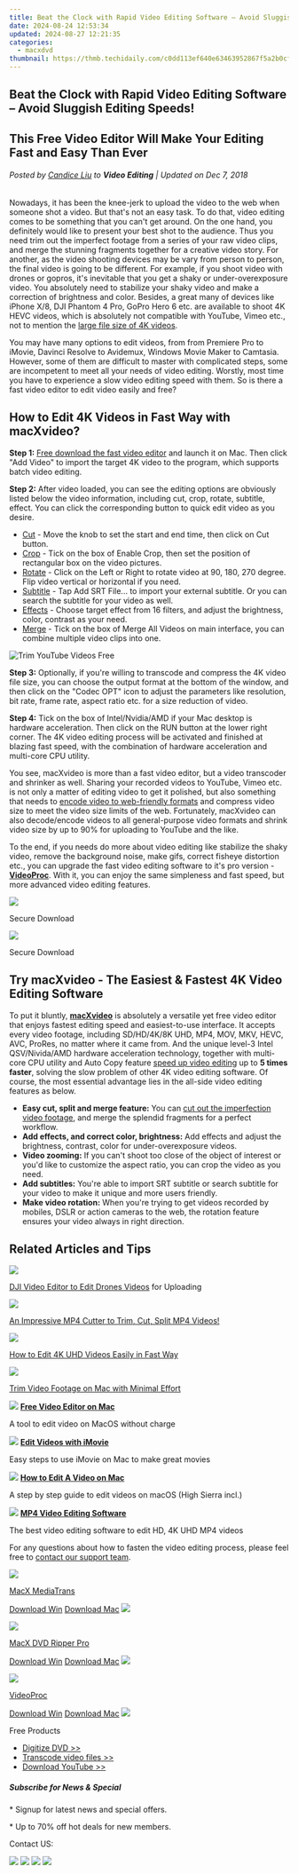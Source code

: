 ```yaml
---
title: Beat the Clock with Rapid Video Editing Software – Avoid Sluggish Editing Speeds!
date: 2024-08-24 12:53:34
updated: 2024-08-27 12:21:35
categories:
  - macxdvd
thumbnail: https://thmb.techidaily.com/c0dd113ef640e63463952867f5a2b0cf9994895a1991ed34ff1bd697cbd976af.jpg
---
```


## Beat the Clock with Rapid Video Editing Software – Avoid Sluggish Editing Speeds!

## This Free Video Editor Will Make Your Editing Fast and Easy Than Ever

###### Posted by [Candice Liu](https://www.linkedin.com/in/candice-liu-444483a3/) to **Video Editing**  | Updated on Dec 7, 2018

Nowadays, it has been the knee-jerk to upload the video to the web when someone shot a video. But that's not an easy task. To do that, video editing comes to be something that you can't get around. On the one hand, you definitely would like to present your best shot to the audience. Thus you need trim out the imperfect footage from a series of your raw video clips, and merge the stunning fragments together for a creative video story. For another, as the video shooting devices may be vary from person to person, the final video is going to be different. For example, if you shoot video with drones or gopros, it's inevitable that you get a shaky or under-overexposure video. You absolutely need to stabilize your shaky video and make a correction of brightness and color. Besides, a great many of devices like iPhone X/8, DJI Phantom 4 Pro, GoPro Hero 6 etc. are available to shoot 4K HEVC videos, which is absolutely not compatible with YouTube, Vimeo etc., not to mention the [large file size of 4K videos](https://tools.techidaily.com/macxdvd/products/). 

You may have many options to edit videos, from from Premiere Pro to iMovie, Davinci Resolve to Avidemux, Windows Movie Maker to Camtasia. However, some of them are difficult to master with complicated steps, some are incompetent to meet all your needs of video editing. Worstly, most time you have to experience a slow video editing speed with them. So is there a fast video editor to edit video easily and free? 



## How to Edit 4K Videos in Fast Way with macXvideo? 

**Step 1:** [Free download the fast video editor](https://tools.techidaily.com/macxdvd/products/) and launch it on Mac. Then click "Add Video" to import the target 4K video to the program, which supports batch video editing. 

**Step 2:** After video loaded, you can see the editing options are obviously listed below the video information, including cut, crop, rotate, subtitle, effect. You can click the corresponding button to quick edit video as you desire. 

* [Cut](https://tools.techidaily.com/macxdvd/products/) \- Move the knob to set the start and end time, then click on Cut button.
* [Crop](https://tools.techidaily.com/macxdvd/products/) \- Tick on the box of Enable Crop, then set the position of rectangular box on the video pictures.
* [Rotate](https://tools.techidaily.com/macxdvd/products/) \- Click on the Left or Right to rotate video at 90, 180, 270 degree. Flip video vertical or horizontal if you need.
* [Subtitle](https://tools.techidaily.com/macxdvd/products/) \- Tap Add SRT File... to import your external subtitle. Or you can search the subtitle for your video as well.
* [Effects](https://tools.techidaily.com/macxdvd/products/) \- Choose target effect from 16 filters, and adjust the brightness, color, contrast as your need.
* [Merge](https://tools.techidaily.com/macxdvd/products/) \- Tick on the box of Merge All Videos on main interface, you can combine multiple video clips into one.

![Trim YouTube Videos Free](https://www.macxdvd.com/video-editing/../macxvideo/step-image/transcode-video-700.jpg)

**Step 3:** Optionally, if you're willing to transcode and compress the 4K video file size, you can choose the output format at the bottom of the window, and then click on the "Codec OPT" icon to adjust the parameters like resolution, bit rate, frame rate, aspect ratio etc. for a size reduction of video. 

**Step 4:** Tick on the box of Intel/Nvidia/AMD if your Mac desktop is hardware acceleration. Then click on the RUN button at the lower right corner. The 4K video editing process will be activated and finished at blazing fast speed, with the combination of hardware acceleration and multi-core CPU utility. 



You see, macXvideo is more than a fast video editor, but a video transcoder and shrinker as well. Sharing your recorded videos to YouTube, Vimeo etc. is not only a matter of editing video to get it polished, but also something that needs to [encode video to web-friendly formats](https://tools.techidaily.com/macxdvd/products/) and compress video size to meet the video size limits of the web. Fortunately, macXvideo can also decode/encode videos to all general-purpose video formats and shrink video size by up to 90% for uploading to YouTube and the like. 

To the end, if you needs do more about video editing like stabilize the shaky video, remove the background noise, make gifs, correct fisheye distortion etc., you can upgrade the fast video editing software to it's pro version - **[VideoProc](https://tools.techidaily.com/macxdvd/products/)**. With it, you can enjoy the same simpleness and fast speed, but more advanced video editing features. 

[![](https://www.macxdvd.com/video-editing/../seoimage/nfree_down.png)](https://tools.techidaily.com/macxdvd/products/) 

Secure Download

[![](https://www.macxdvd.com/video-editing/../seoimage/nfree_down_win.png)](https://tools.techidaily.com/macxdvd/products/) 

Secure Download



## Try macXvideo - The Easiest & Fastest 4K Video Editing Software 

To put it bluntly, [**macXvideo**](https://tools.techidaily.com/macxdvd/products/) is absolutely a versatile yet free video editor that enjoys fastest editing speed and easiest-to-use interface. It accepts every video footage, including SD/HD/4K/8K UHD, MP4, MOV, MKV, HEVC, AVC, ProRes, no matter where it came from. And the unique level-3 Intel QSV/Nivida/AMD hardware acceleration technology, together with multi-core CPU utility and Auto Copy feature [speed up video editing](https://tools.techidaily.com/macxdvd/products/) up to **5 times faster**, solving the slow problem of other 4K video editing software. Of course, the most essential advantage lies in the all-side video editing features as below.

* **Easy cut, split and merge feature:** You can [cut out the imperfection video footage](https://tools.techidaily.com/macxdvd/products/), and merge the splendid fragments for a perfect workflow.
* **Add effects, and correct color, brightness:** Add effects and adjust the brightness, contrast, color for under-overexposure videos.
* **Video zooming:** If you can't shoot too close of the object of interest or you'd like to customize the aspect ratio, you can crop the video as you need.
* **Add subtitles:** You're able to import SRT subtitle or search subtitle for your video to make it unique and more users friendly.
* **Make video rotation:** When you're trying to get videos recorded by mobiles, DSLR or action cameras to the web, the rotation feature ensures your video always in right direction.



## Related Articles and Tips

![](https://www.macxdvd.com/video-editing/../mobile/images/tipsimg/i6.jpg) 

[DJI Video Editor to Edit Drones Videos](https://tools.techidaily.com/macxdvd/products/) for Uploading

![](https://www.macxdvd.com/video-editing/../mobile/images/tipsimg/i1.jpg) 

[An Impressive MP4 Cutter to Trim, Cut, Split MP4 Videos!](https://tools.techidaily.com/macxdvd/products/)

![](https://www.macxdvd.com/video-editing/../mobile/images/tipsimg/i8.jpg) 

[How to Edit 4K UHD Videos Easily in Fast Way](https://tools.techidaily.com/macxdvd/products/)

![](https://www.macxdvd.com/video-editing/../mobile/images/tipsimg/i7.jpg) 

[Trim Video Footage on Mac with Minimal Effort](https://tools.techidaily.com/macxdvd/products/)



![](https://www.macxdvd.com/video-editing/../seoimage/link_icon_blue.png) **[Free Video Editor on Mac](https://tools.techidaily.com/macxdvd/products/)** 

A tool to edit video on MacOS without charge 

![](https://www.macxdvd.com/video-editing/../seoimage/link_icon_blue.png) **[Edit Videos with iMovie](https://tools.techidaily.com/macxdvd/products/)** 

Easy steps to use iMovie on Mac to make great movies 

![](https://www.macxdvd.com/video-editing/../seoimage/link_icon_blue.png) **[How to Edit A Video on Mac](https://tools.techidaily.com/macxdvd/products/)** 

A step by step guide to edit videos on macOS (High Sierra incl.)

![](https://www.macxdvd.com/video-editing/../seoimage/link_icon_blue.png) **[MP4 Video Editing Software](https://tools.techidaily.com/macxdvd/products/)** 

The best video editing software to edit HD, 4K UHD MP4 videos 



For any questions about how to fasten the video editing process, please feel free to [contact our support team](https://tools.techidaily.com/macxdvd/products/). 



![](https://www.macxdvd.com/video-editing/../mobile/images/seoimg/i1.png)

[MacX MediaTrans](https://tools.techidaily.com/macxdvd/products/)

[Download Win](https://tools.techidaily.com/winxdvd/products/) [Download Mac](https://tools.techidaily.com/macxdvd/products/) ![](https://www.macxdvd.com/video-editing/../mobile/images/seoimg/dicon.png) 

![](https://www.macxdvd.com/video-editing/../mobile/images/seoimg/i3.png)

[MacX DVD Ripper Pro](https://tools.techidaily.com/macxdvd/products/)

[Download Win](https://tools.techidaily.com/macxdvd/products/) [Download Mac](https://tools.techidaily.com/macxdvd/products/) ![](https://www.macxdvd.com/video-editing/../mobile/images/seoimg/dicon.png) 

![](https://www.macxdvd.com/video-editing/../mobile/images/seoimg/i2.png)

[VideoProc](https://tools.techidaily.com/macxdvd/products/)

[Download Win](https://tools.techidaily.com/macxdvd/products/) [Download Mac](https://tools.techidaily.com/macxdvd/products/) ![](https://www.macxdvd.com/video-editing/../mobile/images/seoimg/dicon.png) 

Free Products

* [Digitize DVD >>](https://tools.techidaily.com/macxdvd/products/)
* [Transcode video files >>](https://tools.techidaily.com/macxdvd/products/)
* [Download YouTube >>](https://tools.techidaily.com/macxdvd/products/)

##### Subscribe for News & Special 

\* Signup for latest news and special offers.

\* Up to 70% off hot deals for new members.

Contact US:

[![](https://www.macxdvd.com/video-editing/../seoimage/fa.png)](https://www.facebook.com/macxdvd) [![](https://www.macxdvd.com/video-editing/../seoimage/t.png)](https://twitter.com/Macxdvd%5FSoft) [![](https://www.macxdvd.com/video-editing/../seoimage/g.png)](https://www.macxdvd.com/video-editing/mailto:contact@macxdvd.com) [![](https://www.macxdvd.com/video-editing/../seoimage/y.png)](https://www.youtube.com/user/macxdvd)

<ins class="adsbygoogle"
     style="display:block"
     data-ad-format="autorelaxed"
     data-ad-client="ca-pub-7571918770474297"
     data-ad-slot="1223367746"></ins>



<ins class="adsbygoogle"
     style="display:block"
     data-ad-client="ca-pub-7571918770474297"
     data-ad-slot="8358498916"
     data-ad-format="auto"
     data-full-width-responsive="true"></ins>
